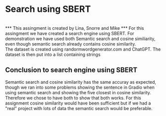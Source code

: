 # Search using SBERT <br>
<br>
*** This assingment is created by Lina, Snorre and Mike ***
For this assingment we have created a search engine using SBERT. For demonstration we have used both Semantic search and cosine similiarity, even though semantic search already contains cosine similarity. <br>
The dataset is created using randormwordgenerator.com and ChatGPT. The dataset is then put into a list containing strings <br>



## Conclusion to search engine using SBERT <br>
Semantic search and cosine similarity has the same accuray as expected, though we ran into some problems showing the sentence in Gradio when using semantic search and showing the five closest in cosine similarity. <br>
Therefore we chose to have both to show that both works. For this assignment cosine similarity would have been sufficient but if we had a "real" project with lots of data the semantic search would be preferable.
